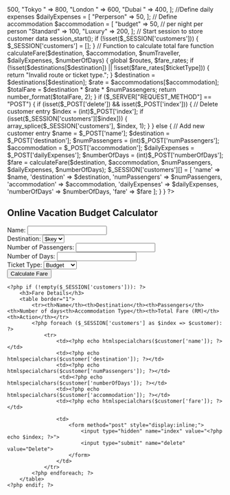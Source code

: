 <?php
// Define destination
$destination = [
    "Paris " => 500,
    "Tokyo " => 800,
    "London " => 600,
    "Dubai " => 400,
];

//Define daily expenses
$dailyExpenses = [
    "Perperson" => 50,
];

// Define accommodation
$accommodation = [
    "budget" => 50,  // per night per person
    "Standard" => 100, 
    "Luxury" => 200, 
];

// Start session to store customer data
session_start();
if (!isset($_SESSION['customers'])) {
    $_SESSION['customers'] = [];
}

// Function to calculate total fare
function calculateFare($destination, $accommodation, $numTraveller, $dailyExpenses, $numberOfDays) {
    global $routes, $fare_rates;
    
    if (!isset($destinations[$destination]) || !isset($fare_rates[$ticketType])) {
        return "Invalid route or ticket type.";
    }
    
    $destination = $destinations[$destination];
    $rate = $accommodations[$accommodation];
    $totalFare = $destination * $rate * $numPassengers;
    
    return number_format($totalFare, 2);
}

if ($_SERVER["REQUEST_METHOD"] == "POST") {
    if (isset($_POST['delete']) && isset($_POST['index'])) {
        // Delete customer entry
        $index = (int)$_POST['index'];
        if (isset($_SESSION['customers'][$index])) {
            array_splice($_SESSION['customers'], $index, 1);
        }
    } else {
        // Add new customer entry
        $name = $_POST['name'];
        $destination = $_POST['destination'];
        $numPassengers = (int)$_POST['numPassengers'];
        $accommodation = $_POST['accommodation'];
        $dailyExpenses = $_POST['dailyExpenses'];
        $numberOfDays = (int)$_POST['numberOfDays'];
        
        $fare = calculateFare($destination, $accommodation, $numPassengers, $dailyExpenses, $numberOfDays);
        
        $_SESSION['customers'][] = [
            'name' => $name,
            'destination' => $destination,
            'numPassengers' => $numPassengers,
            'accommodation' => $accommodation,
            'dailyExpenses' => $dailyExpenses,
            'numberOfDays' => $numberOfDays,
            'fare' => $fare
        ];
    }
}
?>
<!DOCTYPE html>
<html>
<head>
    <title>Vacation Budget Calculator</title>
</head>
<body>
    <h2>Online Vacation Budget Calculator</h2>
    <form method="post">
        Name: <input type="text" name="name" required><br>
        Destination:
        <select name="destination" required>
            <?php foreach ($destination as $key => $value) { echo "<option value='$key'>$key</option>"; } ?>
        </select><br>
        Number of Passengers: <input type="number" name="numPassengers" min="1" required><br>
        Number of Days: <input type="number" name="numOfdays" min="1" required><br>
        Ticket Type:
        <select name="accommodation" required>
            <option value="budget">Budget</option>
            <option value="standard">Standard</option>
            <option value="luxury">Luxury</option>
        </select><br>
        <input type="submit" value="Calculate Fare">
    </form>
    
    <?php if (!empty($_SESSION['customers'])): ?>
        <h3>Fare Details</h3>
        <table border="1">
            <tr><th>Name</th><th>Destination</th><th>Passengers</th><th>Number of days<th>Accommodation Type</th><th>Total Fare (RM)</th><th>Action</th></tr>
            <?php foreach ($_SESSION['customers'] as $index => $customer): ?>
                <tr>
                    <td><?php echo htmlspecialchars($customer['name']); ?></td>
                    <td><?php echo htmlspecialchars($customer['destination']); ?></td>
                    <td><?php echo htmlspecialchars($customer['numPassengers']); ?></td>
                     <td><?php echo htmlspecialchars($customer['numberOfDays']); ?></td>
                    <td><?php echo htmlspecialchars($customer['accommodation']); ?></td>
                    <td><?php echo htmlspecialchars($customer['fare']); ?></td>
    
                    <td>
                        <form method="post" style="display:inline;">
                            <input type="hidden" name="index" value="<?php echo $index; ?>">
                            <input type="submit" name="delete" value="Delete">
                        </form>
                    </td>
                </tr>
            <?php endforeach; ?>
        </table>
    <?php endif; ?>
</body>
</html>
